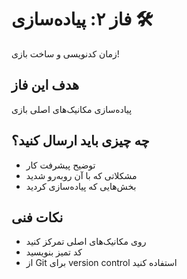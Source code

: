 # فاز ۲: پیاده‌سازی 🛠️

زمان کدنویسی و ساخت بازی!

## هدف این فاز

پیاده‌سازی مکانیک‌های اصلی بازی

## چه چیزی باید ارسال کنید؟

- توضیح پیشرفت کار
- مشکلاتی که با آن روبه‌رو شدید
- بخش‌هایی که پیاده‌سازی کردید

## نکات فنی

- روی مکانیک‌های اصلی تمرکز کنید
- کد تمیز بنویسید
- از Git برای version control استفاده کنید
